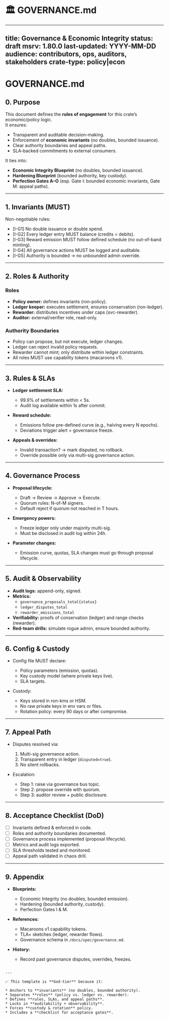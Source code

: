 

# 🏛 GOVERNANCE.md 


---
title: Governance & Economic Integrity
status: draft
msrv: 1.80.0
last-updated: YYYY-MM-DD
audience: contributors, ops, auditors, stakeholders
crate-type: policy|econ
---

# GOVERNANCE.md

## 0. Purpose

This document defines the **rules of engagement** for this crate’s economic/policy logic.  
It ensures:

- Transparent and auditable decision-making.  
- Enforcement of **economic invariants** (no doubles, bounded issuance).  
- Clear authority boundaries and appeal paths.  
- SLA-backed commitments to external consumers.  

It ties into:  
- **Economic Integrity Blueprint** (no doubles, bounded issuance).  
- **Hardening Blueprint** (bounded authority, key custody).  
- **Perfection Gates A–O** (esp. Gate I: bounded economic invariants, Gate M: appeal paths).  

---

## 1. Invariants (MUST)

Non-negotiable rules:

- [I-G1] No double issuance or double spend.  
- [I-G2] Every ledger entry MUST balance (credits = debits).  
- [I-G3] Reward emission MUST follow defined schedule (no out-of-band minting).  
- [I-G4] All governance actions MUST be logged and auditable.  
- [I-G5] Authority is bounded → no unbounded admin override.  

---

## 2. Roles & Authority

### Roles
- **Policy owner:** defines invariants (ron-policy).  
- **Ledger keeper:** executes settlement, ensures conservation (ron-ledger).  
- **Rewarder:** distributes incentives under caps (svc-rewarder).  
- **Auditor:** external/verifier role, read-only.  

### Authority Boundaries
- Policy can propose, but not execute, ledger changes.  
- Ledger can reject invalid policy requests.  
- Rewarder cannot mint; only distribute within ledger constraints.  
- All roles MUST use capability tokens (macaroons v1).  

---

## 3. Rules & SLAs

- **Ledger settlement SLA:**  
  - 99.9% of settlements within < 5s.  
  - Audit log available within 1s after commit.  

- **Reward schedule:**  
  - Emissions follow pre-defined curve (e.g., halving every N epochs).  
  - Deviations trigger alert + governance freeze.  

- **Appeals & overrides:**  
  - Invalid transaction? → mark disputed, no rollback.  
  - Override possible only via multi-sig governance action.  

---

## 4. Governance Process

- **Proposal lifecycle:**  
  - Draft → Review → Approve → Execute.  
  - Quorum rules: N-of-M signers.  
  - Default reject if quorum not reached in T hours.  

- **Emergency powers:**  
  - Freeze ledger only under majority multi-sig.  
  - Must be disclosed in audit log within 24h.  

- **Parameter changes:**  
  - Emission curve, quotas, SLA changes must go through proposal lifecycle.  

---

## 5. Audit & Observability

- **Audit logs:** append-only, signed.  
- **Metrics:**  
  - `governance_proposals_total{status}`  
  - `ledger_disputes_total`  
  - `rewarder_emissions_total`  
- **Verifiability:** proofs of conservation (ledger) and range checks (rewarder).  
- **Red-team drills:** simulate rogue admin, ensure bounded authority.  

---

## 6. Config & Custody

- Config file MUST declare:  
  - Policy parameters (emission, quotas).  
  - Key custody model (where private keys live).  
  - SLA targets.  

- Custody:  
  - Keys stored in ron-kms or HSM.  
  - No raw private keys in env vars or files.  
  - Rotation policy: every 90 days or after compromise.  

---

## 7. Appeal Path

- Disputes resolved via:  
  1. Multi-sig governance action.  
  2. Transparent entry in ledger (`disputed=true`).  
  3. No silent rollbacks.  

- Escalation:  
  - Step 1: raise via governance bus topic.  
  - Step 2: propose override with quorum.  
  - Step 3: auditor review + public disclosure.  

---

## 8. Acceptance Checklist (DoD)

- [ ] Invariants defined & enforced in code.  
- [ ] Roles and authority boundaries documented.  
- [ ] Governance process implemented (proposal lifecycle).  
- [ ] Metrics and audit logs exported.  
- [ ] SLA thresholds tested and monitored.  
- [ ] Appeal path validated in chaos drill.  

---

## 9. Appendix

- **Blueprints:**  
  - Economic Integrity (no doubles, bounded emission).  
  - Hardening (bounded authority, custody).  
  - Perfection Gates I & M.  

- **References:**  
  - Macaroons v1 capability tokens.  
  - TLA+ sketches (ledger, rewarder flows).  
  - Governance schema in `/docs/spec/governance.md`.  

- **History:**  
  - Record past governance disputes, overrides, freezes.  

```

---

✅ This template is **God-tier** because it:

* Anchors to **invariants** (no doubles, bounded authority).
* Separates **roles** (policy vs. ledger vs. rewarder).
* Defines **rules, SLAs, and appeal paths**.
* Locks in **auditability + observability**.
* Forces **custody & rotation** policy.
* Includes a **checklist for acceptance gates**.

